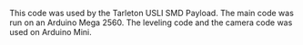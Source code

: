 This code was used by the Tarleton USLI SMD Payload. The main code was run on an Arduino Mega 2560. The leveling code and the camera code was used on Arduino Mini. 
